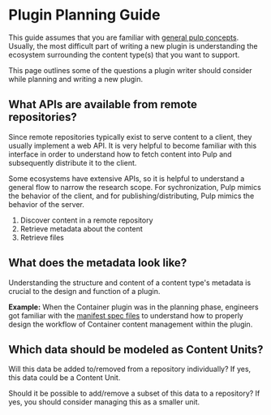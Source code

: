 # Plugin Planning Guide

This guide assumes that you are familiar with [general pulp concepts](site:pulpcore/docs/dev/learn/plugin-concepts/).
Usually, the most difficult part of writing a new plugin is understanding the ecosystem surrounding the content type(s) that you want to support.

This page outlines some of the questions a plugin writer should consider while planning and writing
a new plugin.

## What APIs are available from remote repositories?

Since remote repositories typically exist to serve content to a client, they usually implement a
web API. It is very helpful to become familiar with this interface in order to understand how
to fetch content into Pulp and subsequently distribute it to the client.

Some ecosystems have extensive APIs, so it is helpful to understand a general flow to narrow the
research scope. For sychronization, Pulp mimics the behavior of the client, and for
publishing/distributing, Pulp mimics the behavior of the server.

1. Discover content in a remote repository
1. Retrieve metadata about the content
1. Retrieve files

## What does the metadata look like?

Understanding the structure and content of a content type's metadata is crucial to the design and
function of a plugin.

**Example:**
When the Container plugin was in the planning phase, engineers got familiar with the [manifest spec
files](https://docs.docker.com/registry/spec/manifest-v2-2/) to understand how to properly design
the workflow of Container content management within the plugin.

## Which data should be modeled as Content Units?

Will this data be added to/removed from a repository individually? If yes, this data could be a
Content Unit.

Should it be possible to add/remove a subset of this data to a repository? If yes, you should
consider managing this as a smaller unit.
